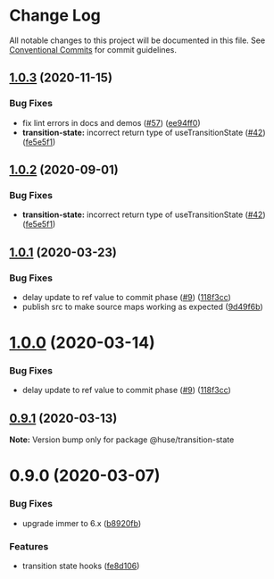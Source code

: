 # Change Log

All notable changes to this project will be documented in this file.
See [Conventional Commits](https://conventionalcommits.org) for commit guidelines.

## [1.0.3](https://github.com/ecomfe/react-hooks/compare/@huse/transition-state@1.0.1...@huse/transition-state@1.0.3) (2020-11-15)


### Bug Fixes

* fix lint errors in docs and demos ([#57](https://github.com/ecomfe/react-hooks/issues/57)) ([ee94ff0](https://github.com/ecomfe/react-hooks/commit/ee94ff02bf09696374ca4250c496a4dec0cbe02a))
* **transition-state:** incorrect return type of useTransitionState ([#42](https://github.com/ecomfe/react-hooks/issues/42)) ([fe5e5f1](https://github.com/ecomfe/react-hooks/commit/fe5e5f118b619771ea825f52fe8bb10d81802418))





## [1.0.2](https://github.com/ecomfe/react-hooks/compare/@huse/transition-state@1.0.1...@huse/transition-state@1.0.2) (2020-09-01)


### Bug Fixes

* **transition-state:** incorrect return type of useTransitionState ([#42](https://github.com/ecomfe/react-hooks/issues/42)) ([fe5e5f1](https://github.com/ecomfe/react-hooks/commit/fe5e5f118b619771ea825f52fe8bb10d81802418))





## [1.0.1](https://github.com/ecomfe/react-hooks/compare/@huse/transition-state@0.9.0...@huse/transition-state@1.0.1) (2020-03-23)


### Bug Fixes

* delay update to ref value to commit phase ([#9](https://github.com/ecomfe/react-hooks/issues/9)) ([118f3cc](https://github.com/ecomfe/react-hooks/commit/118f3cc61a48422b06e3d3652de8c619aed1521e))
* publish src to make source maps working as expected ([9d49f6b](https://github.com/ecomfe/react-hooks/commit/9d49f6b294a445c302f05da958c6e427e7eae669))





# [1.0.0](https://github.com/ecomfe/react-hooks/compare/@huse/transition-state@0.9.0...@huse/transition-state@1.0.0) (2020-03-14)


### Bug Fixes

* delay update to ref value to commit phase ([#9](https://github.com/ecomfe/react-hooks/issues/9)) ([118f3cc](https://github.com/ecomfe/react-hooks/commit/118f3cc61a48422b06e3d3652de8c619aed1521e))





## [0.9.1](https://github.com/ecomfe/react-hooks/compare/@huse/transition-state@0.9.0...@huse/transition-state@0.9.1) (2020-03-13)

**Note:** Version bump only for package @huse/transition-state





# 0.9.0 (2020-03-07)


### Bug Fixes

* upgrade immer to 6.x ([b8920fb](https://github.com/ecomfe/react-hooks/commit/b8920fb67a14bd111b543efdcd58b67b8277ba46))


### Features

* transition state hooks ([fe8d106](https://github.com/ecomfe/react-hooks/commit/fe8d106add35fb2da18d8843e38d6e927e9d5656))
